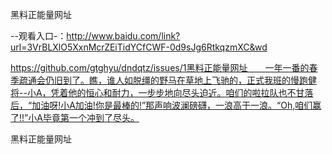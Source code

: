 黑料正能量网址

--观看入口-：http://www.baidu.com/link?url=3VrBLXlO5XxnMcrZEiTidYCfCWF-0d9sJg6RtkqzmXC&wd

https://github.com/gtghyu/dndqtz/issues/1黑料正能量网址　　一年一番的春季疏通会仍旧到了。瞧，谁人如脱缰的野马在草地上飞驰的，正式我班的慢跑健将--小A，凭着他的恒心和耐力，一步步地向尽头迫近。咱们的啦拉队也不甘落后，“加油呀!小A加油!你是最棒的!”那声响波澜磅礴，一浪高于一浪。“Oh,咱们赢了!!”小A毕竟第一个冲到了尽头。

黑料正能量网址
